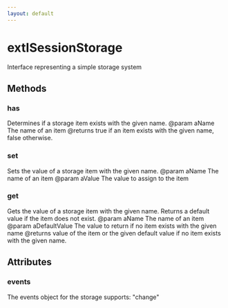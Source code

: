 ```yaml
---
layout: default
---
```


# extISessionStorage #

Interface representing a simple storage system


## Methods ##

### has ###

Determines if a storage item exists with the given name.
@param   aName
         The name of an item
@returns true if an item exists with the given name,
         false otherwise.


### set ###

Sets the value of a storage item with the given name.
@param   aName
         The name of an item
@param   aValue
         The value to assign to the item


### get ###

Gets the value of a storage item with the given name. Returns a
default value if the item does not exist.
@param   aName
         The name of an item
@param   aDefaultValue
         The value to return if no item exists with the given name
@returns value of the item or the given default value if no item
         exists with the given name.


## Attributes ##

### events ###

The events object for the storage
supports: "change"

